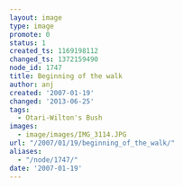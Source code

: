 ```yaml
---
layout: image
type: image
promote: 0
status: 1
created_ts: 1169198112
changed_ts: 1372159490
node_id: 1747
title: Beginning of the walk
author: anj
created: '2007-01-19'
changed: '2013-06-25'
tags:
  - Otari-Wilton's Bush
images:
  - image/images/IMG_3114.JPG
url: "/2007/01/19/beginning_of_the_walk/"
aliases:
  - "/node/1747/"
date: '2007-01-19'
---
```


